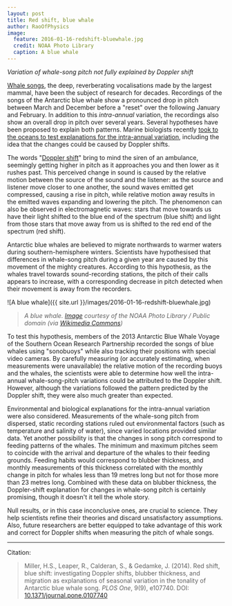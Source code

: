 ```yaml
---
layout: post
title: Red shift, blue whale
author: RaoOfPhysics
image:
  feature: 2016-01-16-redshift-bluewhale.jpg
  credit: NOAA Photo Library
  caption: A blue whale
---
```


_Variation of whale-song pitch not fully explained by Doppler shift_

[Whale songs](https://en.wikipedia.org/wiki/Blue_whale#Vocalizations), the deep, reverberating vocalisations made by the largest mammal, have been the subject of research for decades.
Recordings of the songs of the Antarctic blue whale show a pronounced drop in pitch between March and December before a "reset" over the following January and February.
In addition to this *intra-annual* variation, the recordings also show an overall drop in pitch over several years.
Several hypotheses have been proposed to explain both patterns.
Marine biologists recently [took to the oceans to test explanations for the intra-annual variation](http://dx.doi.org/10.1371/journal.pone.0107740), including the idea that the changes could be caused by Doppler shifts.

<!--break-->

The words "[Doppler shift](https://en.wikipedia.org/wiki/Doppler_effect)" bring to mind the siren of an ambulance, seemingly getting higher in pitch as it approaches you and then lower as it rushes past.
This perceived change in sound is caused by the relative motion between the source of the sound and the listener: as the source and listener move closer to one another, the sound waves emitted get compressed, causing a rise in pitch, while relative motion away results in the emitted waves expanding and lowering the pitch.
The phenomenon can also be observed in electromagnetic waves: stars that move towards us have their light shifted to the blue end of the spectrum (blue shift) and light from those stars that move away from us is shifted to the red end of the spectrum (red shift).

Antarctic blue whales are believed to migrate northwards to warmer waters during southern-hemisphere winters.
Scientists have hypothesised that differences in whale-song pitch during a given year are caused by this movement of the mighty creatures.
According to this hypothesis, as the whales travel towards sound-recording stations, the pitch of their calls appears to increase, with a corresponding decrease in pitch detected when their movement is away from the recorders.

![A blue whale]({{ site.url }}/images/2016-01-16-redshift-bluewhale.jpg)

> _A blue whale. [Image](https://www.flickr.com/photos/51647007@N08/5187320081) courtesy of the NOAA Photo Library / Public domain (via [Wikimedia Commons](https://commons.wikimedia.org/wiki/File:Anim1754_-_Flickr_-_NOAA_Photo_Library.jpg))_

To test this hypothesis, members of the 2013 Antarctic Blue Whale Voyage of the Southern Ocean Research Partnership recorded the songs of blue whales using "sonobuoys" while also tracking their positions with special video cameras.
By carefully measuring (or accurately estimating, when measurements were unavailable) the relative motion of the recording buoys and the whales, the scientists were able to determine how well the intra-annual whale-song-pitch variations could be attributed to the Doppler shift.
However, although the variations followed the pattern predicted by the Doppler shift, they were also much greater than expected.

Environmental and biological explanations for the intra-annual variation were also considered.
Measurements of the whale-song pitch from dispersed, static recording stations ruled out environmental factors (such as temperature and salinity of water), since varied locations provided similar data.
Yet another possibility is that the changes in song pitch correspond to feeding patterns of the whales.
The minimum and maximum pitches seem to coincide with the arrival and departure of the whales to their feeding grounds.
Feeding habits would correspond to blubber thickness, and monthly measurements of this thickness correlated with the monthly change in pitch for whales less than 19 metres long but not for those more than 23 metres long.
Combined with these data on blubber thickness, the Doppler-shift explanation for changes in whale-song pitch is certainly promising, though it doesn't it tell the whole story.

Null results, or in this case inconclusive ones, are crucial to science.
They help scientists refine their theories and discard unsatisfactory assumptions.
Also, future researchers are better equipped to take advantage of this work and correct for Doppler shifts when measuring the pitch of whale songs.

---
Citation:

> Miller, H.S., Leaper, R., Calderan, S., & Gedamke, J. (2014).
Red shift, blue shift: investigating Doppler shifts, blubber thickness, and migration as explanations of seasonal variation in the tonality of Antarctic blue whale song.
_PLOS One_, 9(9), e107740.
DOI: [ 10.1371/journal.pone.0107740](http://dx.doi.org/10.1371/journal.pone.0107740)
